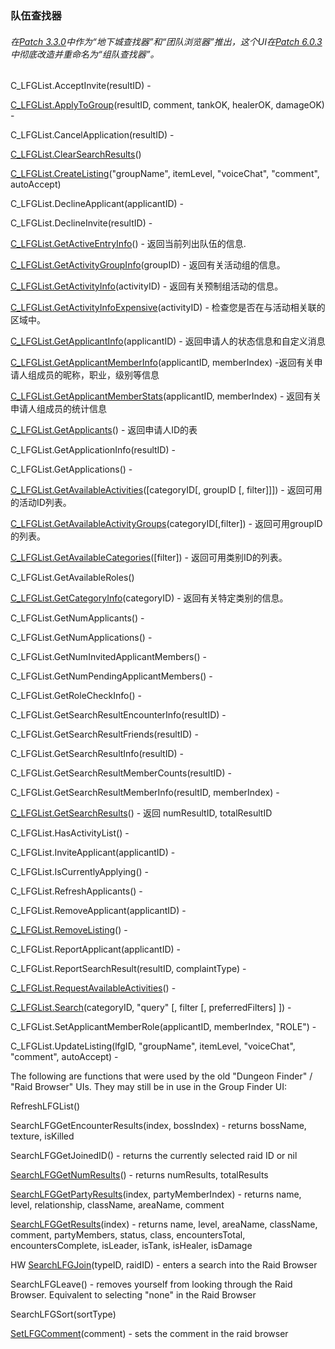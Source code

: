 ### 队伍查找器

###### 在[Patch 3.3.0](https://wow.gamepedia.com/Patch_3.3.0)中作为“地下城查找器”和“团队浏览器”推出，这个UI在[Patch 6.0.3](https://wow.gamepedia.com/Patch_6.0.3)中彻底改造并重命名为“组队查找器”。

C\_LFGList.AcceptInvite\(resultID\) -

[C\_LFGList.ApplyToGroup](https://wow.gamepedia.com/API_C_LFGList.ApplyToGroup)\(resultID, comment, tankOK, healerOK, damageOK\) -

C\_LFGList.CancelApplication\(resultID\) -

[C\_LFGList.ClearSearchResults](https://wow.gamepedia.com/API_C_LFGList.ClearSearchResults)\(\)

[C\_LFGList.CreateListing](https://wow.gamepedia.com/API_C_LFGList.CreateListing)\("groupName", itemLevel, "voiceChat", "comment", autoAccept\)

C\_LFGList.DeclineApplicant\(applicantID\) -

C\_LFGList.DeclineInvite\(resultID\) -

[C\_LFGList.GetActiveEntryInfo](https://wow.gamepedia.com/API_C_LFGList.GetActiveEntryInfo)\(\) - 返回当前列出队伍的信息.

[C\_LFGList.GetActivityGroupInfo](https://wow.gamepedia.com/API_C_LFGList.GetActivityGroupInfo)\(groupID\) - 返回有关活动组的信息。

[C\_LFGList.GetActivityInfo](https://wow.gamepedia.com/API_C_LFGList.GetActivityInfo)\(activityID\) - 返回有关预制组活动的信息。

[C\_LFGList.GetActivityInfoExpensive](https://wow.gamepedia.com/API_C_LFGList.GetActivityInfoExpensive)\(activityID\) - 检查您是否在与活动相关联的区域中。

[C\_LFGList.GetApplicantInfo](https://wow.gamepedia.com/API_C_LFGList.GetApplicantInfo)\(applicantID\) - 返回申请人的状态信息和自定义消息

[C\_LFGList.GetApplicantMemberInfo](https://wow.gamepedia.com/API_C_LFGList.GetApplicantMemberInfo)\(applicantID, memberIndex\) -返回有关申请人组成员的昵称，职业，级别等信息

[C\_LFGList.GetApplicantMemberStats](https://wow.gamepedia.com/API_C_LFGList.GetApplicantMemberStats)\(applicantID, memberIndex\) - 返回有关申请人组成员的统计信息

[C\_LFGList.GetApplicants](https://wow.gamepedia.com/API_C_LFGList.GetApplicants)\(\) - 返回申请人ID的表

C\_LFGList.GetApplicationInfo\(resultID\) -

C\_LFGList.GetApplications\(\) -

[C\_LFGList.GetAvailableActivities](https://wow.gamepedia.com/API_C_LFGList.GetAvailableActivities)\(\[categoryID\[, groupID \[, filter\]\]\]\) - 返回可用的活动ID列表。

[C\_LFGList.GetAvailableActivityGroups](https://wow.gamepedia.com/API_C_LFGList.GetAvailableActivityGroups)\(categoryID\[,filter\]\) - 返回可用groupID的列表。

[C\_LFGList.GetAvailableCategories](https://wow.gamepedia.com/API_C_LFGList.GetAvailableCategories)\(\[filter\]\) - 返回可用类别ID的列表。

C\_LFGList.GetAvailableRoles\(\)

[C\_LFGList.GetCategoryInfo](https://wow.gamepedia.com/API_C_LFGList.GetCategoryInfo)\(categoryID\) - 返回有关特定类别的信息。

C\_LFGList.GetNumApplicants\(\) -

C\_LFGList.GetNumApplications\(\) -

C\_LFGList.GetNumInvitedApplicantMembers\(\) -

C\_LFGList.GetNumPendingApplicantMembers\(\) -

C\_LFGList.GetRoleCheckInfo\(\) -

C\_LFGList.GetSearchResultEncounterInfo\(resultID\) -

C\_LFGList.GetSearchResultFriends\(resultID\) -

C\_LFGList.GetSearchResultInfo\(resultID\) -

C\_LFGList.GetSearchResultMemberCounts\(resultID\) -

C\_LFGList.GetSearchResultMemberInfo\(resultID, memberIndex\) -

[C\_LFGList.GetSearchResults](https://wow.gamepedia.com/API_C_LFGList.GetSearchResults)\(\) - 返回 numResultID, totalResultID

C\_LFGList.HasActivityList\(\) -

C\_LFGList.InviteApplicant\(applicantID\) -

C\_LFGList.IsCurrentlyApplying\(\) -

C\_LFGList.RefreshApplicants\(\) -

C\_LFGList.RemoveApplicant\(applicantID\) -

[C\_LFGList.RemoveListing](https://wow.gamepedia.com/API_C_LFGList.RemoveListing)\(\) -

C\_LFGList.ReportApplicant\(applicantID\) -

C\_LFGList.ReportSearchResult\(resultID, complaintType\) -

[C\_LFGList.RequestAvailableActivities](https://wow.gamepedia.com/API_C_LFGList.RequestAvailableActivities)\(\) -

[C\_LFGList.Search](https://wow.gamepedia.com/API_C_LFGList.Search)\(categoryID, "query" \[, filter \[, preferredFilters\] \]\) -

C\_LFGList.SetApplicantMemberRole\(applicantID, memberIndex, "ROLE"\) -

C\_LFGList.UpdateListing\(lfgID, "groupName", itemLevel, "voiceChat", "comment", autoAccept\) -

The following are functions that were used by the old "Dungeon Finder" / "Raid Browser" UIs. They may still be in use in the Group Finder UI:

RefreshLFGList\(\)

SearchLFGGetEncounterResults\(index, bossIndex\) - returns bossName, texture, isKilled

SearchLFGGetJoinedID\(\) - returns the currently selected raid ID or nil

[SearchLFGGetNumResults](https://wow.gamepedia.com/API_SearchLFGGetNumResults)\(\) - returns numResults, totalResults

[SearchLFGGetPartyResults](https://wow.gamepedia.com/API_SearchLFGGetPartyResults)\(index, partyMemberIndex\) - returns name, level, relationship, className, areaName, comment

[SearchLFGGetResults](https://wow.gamepedia.com/API_SearchLFGGetResults)\(index\) - returns name, level, areaName, className, comment, partyMembers, status, class, encountersTotal, encountersComplete, isLeader, isTank, isHealer, isDamage

HW [SearchLFGJoin](https://wow.gamepedia.com/API_SearchLFGJoin)\(typeID, raidID\) - enters a search into the Raid Browser

SearchLFGLeave\(\) - removes yourself from looking through the Raid Browser. Equivalent to selecting "none" in the Raid Browser

SearchLFGSort\(sortType\)

[SetLFGComment](https://wow.gamepedia.com/API_SetLFGComment)\(comment\) - sets the comment in the raid browser

